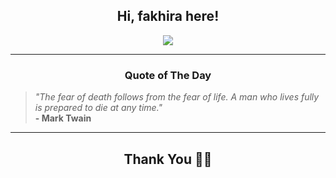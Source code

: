 <h2 align="center"> Hi, fakhira here!</h2>

<p align="center">
<a href="https://github.com/fakhiralkda" alt="github streak"><img src="https://dvst-streak.herokuapp.com/?user=fakhiralkda&theme=tokyonight&fire=DD472C"></a>
</p>

<hr>
<h3 align="center">Quote of The Day</h3>
<p align="center">
<blockquote>
<i>"The fear of death follows from the fear of life. A man who lives fully is prepared to die at any time."</i>
<br>
<b>- Mark Twain</b>
</blockquote>
</p>


<hr>
<h2 align="center">Thank You 🙏🏼</h2>
